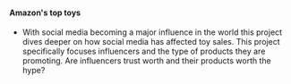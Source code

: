 #### Amazon's top toys
  - With social media becoming a major influence in the world this project dives deeper on how social media has affected toy sales. This project specifically focuses influencers and the type of products they are promoting. Are influencers trust worth and their products worth the hype?
